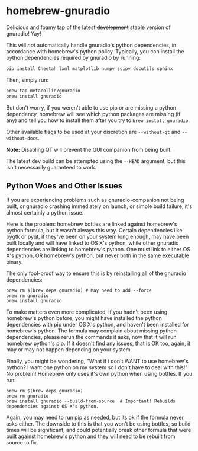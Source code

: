 homebrew-gnuradio
=================
Delicious and foamy tap of the latest ~~development~~ stable version of gnuradio! Yay! 

This will *not* automatically handle gnuradio's python dependencies, in accordance with homebrew's python 
policy. Typically, you can install the python dependencies required by gnuradio by running:

```sh
pip install Cheetah lxml matplotlib numpy scipy docutils sphinx
```

Then, simply run: 
```sh
brew tap metacollin/gnuradio
brew install gnuradio
```

But don't worry, if you weren't able to use pip or are missing a python dependency, homebrew will see which 
python packages are missing (if any) and tell you how to install them after you try to `brew install gnuradio`.

Other available flags to be used at your discretion are `--without-qt` and `--without-docs`. 

**Note:** Disabling QT will prevent the GUI companion from being built.

The latest dev build can be attempted using the `--HEAD` argument, but this isn't necessarily guaranteed to 
work.

Python Woes and Other Issues
-------------

If you are experiencing problems such as gnuradio-companion not being built, or gnuradio crashing immediately on 
launch, or simple build failure, it's almost certainly a python issue.  

Here is the problem: homebrew bottles are linked against homebrew's python formula, but it wasn't always this 
way.  Certain dependencies like pygtk or pyqt, if they've been on your system long enough, may have been built 
locally and will have linked to OS X's python, while other gnuradio dependencies are linking to homebrew's 
python.  One must link to either OS X's python, OR homebrew's python, but never both in the same executable 
binary.

The only fool-proof way to ensure this is by reinstalling all of the gnuradio dependencies:

```ssh
brew rm $(brew deps gnuradio) # May need to add --force
brew rm gnuradio
brew install gnuradio
```

To make matters even more complicated, if you hadn't been using homebrew's python before, you might have 
installed the python dependencies with pip under OS X's python, and haven't been installed for homebrew's 
python.  The formula may complain about missing python dependencies, please rerun the commands it asks, now that 
it will run homebrew python's pip.  If it doesn't find any issues, that is OK too, again, it may or may not 
happen depending on your system.


Finally, you might be wondering, "What if i don't WANT to use homebrew's python? I want one python on my system 
so I don't have to deal with this!"  No problem! Homebrew only uses it's own python when using bottles.  If you 
run:

```ssh
brew rm $(brew deps gnuradio)
brew rm gnuradio
brew install gnuradio --build-from-source  # Important! Rebuilds dependencies against OS X's python.
```

Again, you may need to run pip as needed, but its ok if the formula never asks either.  The downside to this is 
that you won't be using bottles, so build times will be significant, and could potentially break other formula 
that were built against homebrew's python and they will need to be rebuilt from source to fix.  
